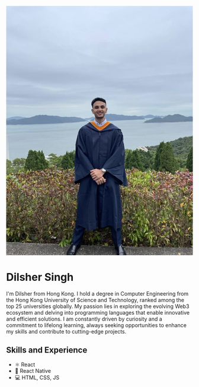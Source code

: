 ![Development](https://github.com/dilsher07singh/dilsher07singh/blob/main/profileImage.jpg)

# Dilsher Singh
I'm Dilsher from Hong Kong. I hold a degree in Computer Engineering from the Hong Kong University of Science and Technology, ranked among the top 25 universities globally. My passion lies in exploring the evolving Web3 ecosystem and delving into programming languages that enable innovative and efficient solutions. I am constantly driven by curiosity and a commitment to lifelong learning, always seeking opportunities to enhance my skills and contribute to cutting-edge projects.


## Skills and Experience
* ⚛ React
* 📱 React Native
* 💻 HTML, CSS, JS

